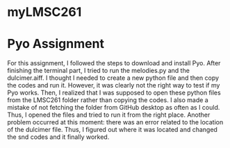 # myLMSC261

 # Pyo Assignment
For this assignment, I followed the steps to download and install Pyo. After finishing the terminal part, I tried to run the melodies.py and the dulcimer.aiff. I thought I needed to create a new python file and then copy the codes and run it. However, it was clearly not the right way to test if my Pyo works. Then, I realized that I was supposed to open these python files from the LMSC261 folder rather than copying the codes. I also made a mistake of not fetching the folder from GitHub desktop as often as I could. Thus, I opened the files and tried to run it from the right place. Another problem occurred at this moment: there was an error related to the location of the dulcimer file. Thus, I figured out where it was located and changed the snd codes and it finally worked. 
